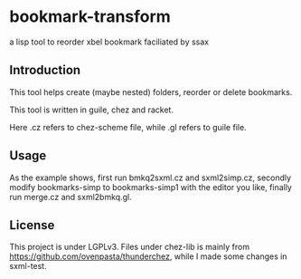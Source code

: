 # bookmark-transform
a lisp tool to reorder xbel bookmark faciliated by ssax

## Introduction
This tool helps create (maybe nested) folders, reorder or delete bookmarks.

This tool is written in guile, chez and racket.

Here .cz refers to chez-scheme file, while .gl refers to guile file.

## Usage

As the example shows, first run bmkq2sxml.cz and sxml2simp.cz, secondly modify bookmarks-simp to bookmarks-simp1 with the editor you like, finally run merge.cz and sxml2bmkq.gl.

## License

This project is under LGPLv3. Files under chez-lib is mainly from https://github.com/ovenpasta/thunderchez, while I made some changes in sxml-test.